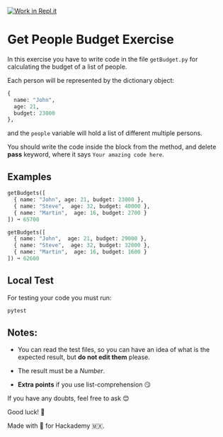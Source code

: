 [![Work in Repl.it](https://classroom.github.com/assets/work-in-replit-14baed9a392b3a25080506f3b7b6d57f295ec2978f6f33ec97e36a161684cbe9.svg)](https://classroom.github.com/online_ide?assignment_repo_id=3298743&assignment_repo_type=AssignmentRepo)
# Get People Budget Exercise

In this exercise you have to write code in the file `getBudget.py` for calculating the budget of a list of people.

Each person will be represented by the dictionary object: 

```python
{ 
  name: "John",
  age: 21,
  budget: 23000 
},
```

and the `people` variable will hold a list of different multiple persons.

You should write the code inside the block from the method, and delete **pass** keyword, where it says `Your amazing code here`.

## Examples

```python
getBudgets([
  { name: "John", age: 21, budget: 23000 },
  { name: "Steve",  age: 32, budget: 40000 },
  { name: "Martin",  age: 16, budget: 2700 }
]) ➞ 65700

getBudgets([
  { name: "John",  age: 21, budget: 29000 },
  { name: "Steve",  age: 32, budget: 32000 },
  { name: "Martin",  age: 16, budget: 1600 }
]) ➞ 62600
```

## Local Test

For testing your code you must run: 

```sh
pytest

```

## Notes:

- You can read the test files, so you can have an idea of what is the expected result, but **do not edit them** please.

- The result must be a *Number*.

- **Extra points** if you use list-comprehension 😏

If you have any doubts, feel free to ask 😊

Good luck! 🚀

Made with 💚 for Hackademy 🇲🇽.